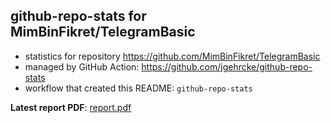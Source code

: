 ## github-repo-stats for MimBinFikret/TelegramBasic

- statistics for repository https://github.com/MimBinFikret/TelegramBasic
- managed by GitHub Action: https://github.com/jgehrcke/github-repo-stats
- workflow that created this README: `github-repo-stats`

**Latest report PDF**: [report.pdf](https://github.com/MimBinFikret/TelegramBasic/raw/github-repo-stats/MimBinFikret/TelegramBasic/latest-report/report.pdf)

